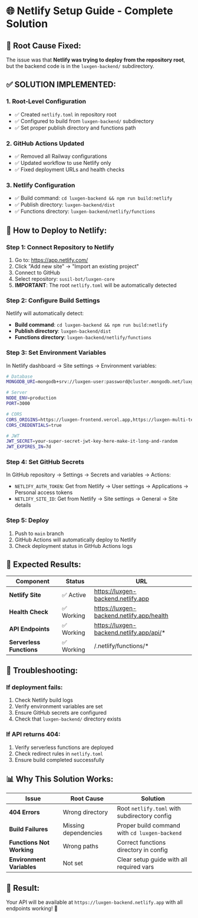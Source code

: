 # 🌐 Netlify Setup Guide - Complete Solution

## 🎯 **Root Cause Fixed:**

The issue was that **Netlify was trying to deploy from the repository root**, but the backend code is in the `luxgen-backend/` subdirectory.

## ✅ **SOLUTION IMPLEMENTED:**

### **1. Root-Level Configuration**
- ✅ Created `netlify.toml` in repository root
- ✅ Configured to build from `luxgen-backend/` subdirectory
- ✅ Set proper publish directory and functions path

### **2. GitHub Actions Updated**
- ✅ Removed all Railway configurations
- ✅ Updated workflow to use Netlify only
- ✅ Fixed deployment URLs and health checks

### **3. Netlify Configuration**
- ✅ Build command: `cd luxgen-backend && npm run build:netlify`
- ✅ Publish directory: `luxgen-backend/dist`
- ✅ Functions directory: `luxgen-backend/netlify/functions`

## 🚀 **How to Deploy to Netlify:**

### **Step 1: Connect Repository to Netlify**
1. Go to: https://app.netlify.com/
2. Click "Add new site" → "Import an existing project"
3. Connect to GitHub
4. Select repository: `susil-bot/luxgen-core`
5. **IMPORTANT**: The root `netlify.toml` will be automatically detected

### **Step 2: Configure Build Settings**
Netlify will automatically detect:
- **Build command**: `cd luxgen-backend && npm run build:netlify`
- **Publish directory**: `luxgen-backend/dist`
- **Functions directory**: `luxgen-backend/netlify/functions`

### **Step 3: Set Environment Variables**
In Netlify dashboard → Site settings → Environment variables:

```bash
# Database
MONGODB_URI=mongodb+srv://luxgen-user:password@cluster.mongodb.net/luxgen

# Server
NODE_ENV=production
PORT=3000

# CORS
CORS_ORIGINS=https://luxgen-frontend.vercel.app,https://luxgen-multi-tenant.vercel.app
CORS_CREDENTIALS=true

# JWT
JWT_SECRET=your-super-secret-jwt-key-here-make-it-long-and-random
JWT_EXPIRES_IN=7d
```

### **Step 4: Set GitHub Secrets**
In GitHub repository → Settings → Secrets and variables → Actions:

- `NETLIFY_AUTH_TOKEN`: Get from Netlify → User settings → Applications → Personal access tokens
- `NETLIFY_SITE_ID`: Get from Netlify → Site settings → General → Site details

### **Step 5: Deploy**
1. Push to `main` branch
2. GitHub Actions will automatically deploy to Netlify
3. Check deployment status in GitHub Actions logs

## 🎯 **Expected Results:**

| Component | Status | URL |
|-----------|--------|-----|
| **Netlify Site** | ✅ Active | https://luxgen-backend.netlify.app |
| **Health Check** | ✅ Working | https://luxgen-backend.netlify.app/health |
| **API Endpoints** | ✅ Working | https://luxgen-backend.netlify.app/api/* |
| **Serverless Functions** | ✅ Working | /.netlify/functions/* |

## 🔧 **Troubleshooting:**

### **If deployment fails:**
1. Check Netlify build logs
2. Verify environment variables are set
3. Ensure GitHub secrets are configured
4. Check that `luxgen-backend/` directory exists

### **If API returns 404:**
1. Verify serverless functions are deployed
2. Check redirect rules in `netlify.toml`
3. Ensure build completed successfully

## 📊 **Why This Solution Works:**

| Issue | Root Cause | Solution |
|-------|------------|----------|
| **404 Errors** | Wrong directory | Root `netlify.toml` with subdirectory config |
| **Build Failures** | Missing dependencies | Proper build command with `cd luxgen-backend` |
| **Functions Not Working** | Wrong paths | Correct functions directory in config |
| **Environment Variables** | Not set | Clear setup guide with all required vars |

## 🎉 **Result:**
Your API will be available at `https://luxgen-backend.netlify.app` with all endpoints working! 🚀
